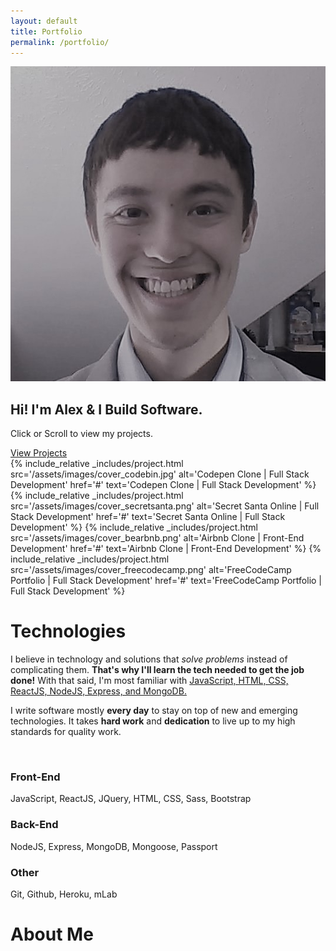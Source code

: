 ```yaml
---
layout: default
title: Portfolio
permalink: /portfolio/
---
```

<div class="landing-wrap section">
  <img class="my-face" src="/assets/images/face_small.jpg" alt="My Face"/>
  <h2 class="portfolio-description">Hi! I'm Alex & I Build Software.</h2>
  <p>Click or Scroll to view my projects.</p>
  <a class="btn btn-lg" href="#gallery">View Projects</a>
</div>
<div id="gallery">
  {% include_relative _includes/project.html 
    src='/assets/images/cover_codebin.jpg'
    alt='Codepen Clone | Full Stack Development'
    href='#'
    text='Codepen Clone | Full Stack Development'
  %}
  {% include_relative _includes/project.html 
    src='/assets/images/cover_secretsanta.png'
    alt='Secret Santa Online | Full Stack Development'
    href='#' 
    text='Secret Santa Online | Full Stack Development'
  %}
  {% include_relative _includes/project.html 
    src='/assets/images/cover_bearbnb.png'
    alt='Airbnb Clone | Front-End Development'
    href='#'
    text='Airbnb Clone | Front-End Development'
  %}
  {% include_relative _includes/project.html 
    src='/assets/images/cover_freecodecamp.png'
    alt='FreeCodeCamp Portfolio | Full Stack Development'
    href='#'
    text='FreeCodeCamp Portfolio | Full Stack Development'
  %}
</div>
<div class="section" id="tech">
  <h1>Technologies</h1>
  <p>I believe in technology and solutions that <i>solve problems</i> instead of complicating them. <b>That's why I'll learn the tech needed to get the job done!</b> With that said, I'm most familiar with <u>JavaScript, HTML, CSS, ReactJS, NodeJS, Express, and MongoDB.</u></p>
  <p>I write software mostly <b>every day</b> to stay on top of new and emerging technologies. It takes <b>hard work</b> and <b>dedication</b> to live up to my high standards for quality work.</p>
  <br/>
  <h3>Front-End</h3>
  <p>JavaScript, ReactJS, JQuery, HTML, CSS, Sass, Bootstrap</p>
  <h3>Back-End</h3>
  <p>NodeJS, Express, MongoDB, Mongoose, Passport</p>
  <h3>Other</h3>
  <p>Git, Github, Heroku, mLab</p>
</div>
<div class="section" id="about">
  <h1>About Me</h1>
</div>